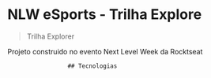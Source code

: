 # NLW eSports - Trilha Explore

>Trilha Explorer

Projeto construido no evento Next Level Week da Rocktseat
                    
                     ## Tecnologias

